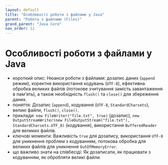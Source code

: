 ```yaml
---
layout: default
title: "Особливості роботи з файлами у Java"
parent: "Робота з файлами (Files)"
grand_parent: "Java Core"
nav_order: 12
---
```


# Особливості роботи з файлами у Java

*   короткий опис: Нюанси роботи з файлами: дозапис даних (`append` режим), коректне використання кодувань (`UTF-8`), ефективна обробка великих файлів (потокове зчитування замість завантаження в пам'ять), а також необхідність `flush()` та `close()` для збереження даних.
*   поняття: Дозапис (`append`), кодування (`UTF-8`, `StandardCharsets`), великі файли, `flush()`, `close()`.
*   приклади: `new FileWriter("file.txt", true)` (дозапис), `new OutputStreamWriter(new FileOutputStream("file.txt"), StandardCharsets.UTF_8)` (кодування), використання `BufferedReader` для великих файлів.
*   ключові моменти: Важливість `true` для дозапису, використання `UTF-8` для уникнення проблем з кодуванням, потокова обробка для великих файлів для уникнення `OutOfMemoryError`.
*   що важливо знати на співбесіді: Як дозаписати, як працювати з кодуванням, як обробляти великі файли.
